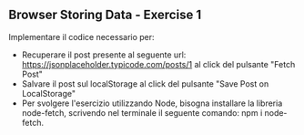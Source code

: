 ## Browser Storing Data - Exercise 1

Implementare il codice necessario per:

- Recuperare il post presente al seguente url: <https://jsonplaceholder.typicode.com/posts/1> al click del pulsante "Fetch Post"
- Salvare il post sul localStorage al click del pulsante "Save Post on LocalStorage"
- Per svolgere l'esercizio utilizzando Node, bisogna installare la libreria node-fetch, scrivendo nel terminale il seguente comando: npm i node-fetch.

